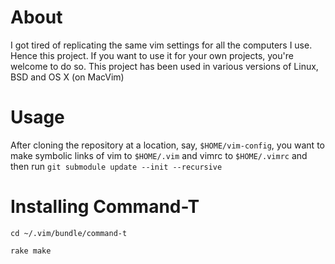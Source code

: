About
====

I got tired of replicating the same vim settings for all the computers I use. Hence this project. If you want to use it for your own projects, you're welcome to do so.
This project has been used in various versions of Linux, BSD and OS X (on MacVim)

Usage
====

After cloning the repository at a location, say, `$HOME/vim-config`, you want to make symbolic links of vim to `$HOME/.vim` and vimrc to `$HOME/.vimrc`
and then run  `git submodule update --init --recursive`


Installing Command-T
====

`cd ~/.vim/bundle/command-t`

`rake make`
